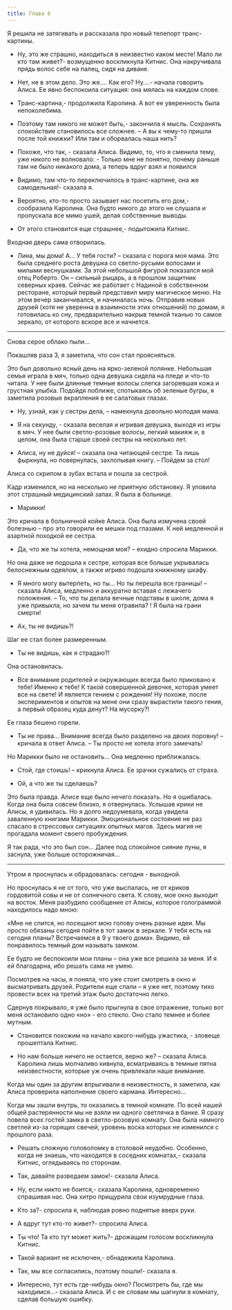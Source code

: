 ```yaml
---
title: Глава 6
---
```


Я решила не затягивать и рассказала про новый телепорт транс-картины.

- Ну, это же страшно, находиться в неизвестно каком месте! Мало ли кто там живет?- возмущенно воскликнула Китнис. Она
  накручивала прядь волос себе на палец, сидя на диване.

- Нет, не в этом дело. Это же.… Как его? Ну….- начала говорить Алиса. Ее явно беспокоила ситуация: она мялась на каждом
  слове.

- Транс-картина,- продолжила Каролина. А вот ее уверенность была непоколебима.

- Поэтому там никого не может быть,- закончила я мысль. Сохранять спокойствие становилось все сложнее. – А вы к чему-то
  пришли после той книжки? Или там и оборвалась наша нить?

- Похоже, что так, - сказала Алиса. Видимо, то, что я сменила тему, уже никого не волновало: - Только мне не понятно,
  почему раньше там не было никакого дома, а теперь вдруг взял и появился

- Видимо, там что-то переключилось в транс-картине, она же самодельная!- сказала я.

- Вероятно, кто-то просто зазывает нас посетить его дом,- сообразила Каролина. Она будто никого до этого не слушала и
  пропускала все мимо ушей, делая собственные выводы.

- От этого становится еще страшнее,- подытожила Китнис.

Входная дверь сама отворилась.

- Лина, мы дома! А… У тебя гости? – сказала с порога моя мама. Это была среднего роста девушка со светло-русыми волосами
  и милыми веснушками. За этой небольшой фигурой показался мой отец Роберто. Он – сильный рыцарь, а в прошлом защитник
  северных краев. Сейчас же работает с Надиной в собственном ресторане, который первый представил миру магическое меню.
  На этом вечер заканчивался, и начиналась ночь. Отправив новых друзей (хотя не уверенна в взаимности этих отношений) по
  домам, я готовилась ко сну, предварительно накрыв темной тканью то самое зеркало, от которого вскоре все и начнется.

***

Снова серое облако пыли…

Покашляв раза 3, я заметила, что сон стал проясняться.

Это был довольно ясный день на ярко-зеленой полянке. Небольшая семья играла в мяч, только одна девушка сидела на пледе и
что-то читала. У нее были длинные темные волосы слегка загоревшая кожа и грустная улыбка. Подойдя поближе, спотыкаясь об
зеленые бугры, я заметила розовые вкрапления в ее салатовых глазах.

- Ну, узнай, как у сестры дела, – намекнула довольно молодая мама.

- Я на секунду, - сказала веселая и игривая девушка, выходя из игры в мяч. У нее были светло-розовые волосы, легкий
  макияж и, в целом, она была старше своей сестры на несколько лет.

- Алиса, ну не дуйся! – сказала она читающей сестре. Та лишь фыркнула, но повернулась, захлопывая книгу. – Пойдем за
  стол!

Алиса со скрипом в зубах встала и пошла за сестрой.

Кадр изменился, но на несколько не приятную обстановку. Я уловила этот страшный медицинский запах. Я была в больнице.

- Марикки!

Это кричала в больничной койке Алиса. Она была измучена своей болезнью – про это говорили ее мешки под глазами. К ней
медленной и азартной походкой ее сестра.

- Да, что же ты хотела, немощная моя? – ехидно спросила Марикки.

Но она даже не подошла к сестре, которая все больше укрывалась белоснежным одеялом, а также игриво подошла книжному
шкафу.

- Я много могу вытерпеть, но ты… Но ты перешла все границы! – сказала Алиса, медленно и аккуратно вставая с лежачего
  положения. – То, что ты делала вечные подставы в школе, дома я уже привыкла, но зачем ты меня отравила? ! Я была на
  грани смерти!

- Ах, ты не видишь?!

Шаг ее стал более размеренным.

- Ты не видишь, как я страдаю?!

Она остановилась.

- Все внимание родителей и окружающих всегда было приковано к тебе! Именно к тебе! К такой совершенной девочке, которая
  умеет все на свете! И является гением с рождения! Ну похоже, после экспериментов и опытов на мене они сразу вырастили
  такого гения, а первый образец куда денут? На мусорку?!

Ее глаза бешено горели.

- Ты не права… Внимание всегда было разделено на двоих поровну! – кричала в ответ Алиса. – Ты просто не хотела этого
  замечать!

Но Марикки было не остановить… Она медленно приближалась.

- Стой, где стоишь! – крикнула Алиса. Ее зрачки сужались от страха.

- Ой, а что же ты сделаешь?

Это была правда. Алисе еще было нечего показать. Но я ошибалась. Когда она была совсем близко, я отвернулась. Услышав
крики не Алисы, я удивилась. Но я долго недоумевала, когда увидела заваленную книгами Марикки. Эмоциональное состояние
не раз спасало в стрессовых ситуациях опытных магов. Здесь магия не прогадала момент своего пробуждения.

Я так рада, что это был сон… Далее под спокойное сияние луны, я заснула, уже больше осторожничая…

***

Утром я проснулась и обрадовалась: сегодня - выходной.

Но проснулась я не от того, что уже выспалась, не от криков гордовитой совы и не от солнечного света. К слову, мое окно
выходит на восток. Меня разбудило сообщение от Алисы, которое голограммой находилось надо мною:

«Мне не спится, но посещают мою голову очень разные идеи. Мы просто обязаны сегодня пойти в тот замок в зеркале. У тебя
есть на сегодня планы? Встречаемся в 9 у твоего дома». Видимо, ей понравилось темный дом называть замком.

Ее будто не беспокоили мои планы – она уже все решила за меня. И я ей благодарна, ибо решать сама не умею.

Посмотрев на часы, я поняла, что уже стоит смотреть в окно и высматривать друзей. Родители еще спали – я уже нет,
поэтому тихо провести всех на третий этаж было достаточно легко.

Сдернув покрывало, я уже было прыгнула в свое отражение, только вот меня остановило одно «но» - его стекло. Оно стало
темнее и более мутным.

- Становится похожим на начало какого-нибудь ужастика, - зловеще прошептала Китнис.

- Но нам больше ничего не остается, верно же? – сказала Алиса. Каролина лишь молчаливо кивнула, всматриваясь в темные
  пятна неизвестности, которые уж очень привлекали наше внимание.

Когда мы один за другим впрыгивали в неизвестность, я заметила, как Алиса проверила наполнение своего кармана.
Интересно…

Когда мы зашли внутрь, то оказались в темной комнате. По всей нашей общей растерянности мы не взяли ни одного светлячка
в банке. Я сразу повела всех гостей замка в светло-розовую комнату. Она была намного светлей из-за горящих свечей,
уровень воска которых не изменился с прошлого раза.

- Решать сложную головоломку в столовой неудобно. Особенно, когда не знаешь, что находится в соседних комнатах,- сказала
  Китнис, оглядываясь по сторонам.

- Так, давайте разведаем замок!- сказала Алиса.

- Ну, если никто не боится,- сказала Каролина, одновременно спрашивая нас. Она хитро прищурила свои изумрудные глаза.

- Кто за?- спросила я, наблюдая ровно поднятые вверх руки.

- А вдруг тут кто-то живет?- спросила Алиса.

- Ты что! Та кто тут может жить?- дрожащим голосом воскликнула Китнис.

- Такой вариант не исключен,- обнадежила Каролина.

- Так, мы все согласились, поэтому пошли!- сказала я.

- Интересно, тут есть где-нибудь окно? Посмотреть бы, где мы находимся…- сказала Алиса. И с ее словам мы шагнули в
  комнату, сделав большую ошибку.

